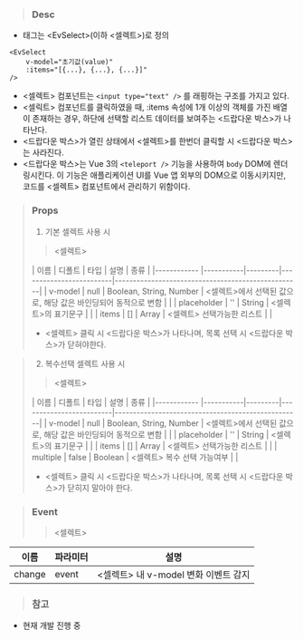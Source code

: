 
>### Desc
 - 태그는 &lt;EvSelect&gt;(이하 <셀렉트>)로 정의

```
<EvSelect
    v-model="초기값(value)"
    :items="[{...}, {...}, {...}]"
/>
```

 - <셀렉트> 컴포넌트는 `<input type="text" />` 를 래핑하는 구조를 가지고 있다.
 - <셀릭트> 컴포넌트를 클릭하였을 때, :items 속성에 1개 이상의 객체를 가진 배열이 존재하는 경우,
   하단에 선택할 리스트 데이터를 보여주는 <드랍다운 박스>가 나타난다.
 - <드랍다운 박스>가 열린 상태에서 <셀렉트>를 한번더 클릭할 시 <드랍다운 박스>는 사라진다. 
 - <드랍다운 박스>는 Vue 3의 `<teleport />` 기능을 사용하여 `body` DOM에 렌더링시킨다.
   이 기능은 애플리케이션 UI를 Vue 앱 외부의 DOM으로 이동시키지만, 코드를 <셀렉트> 컴포넌트에서
   관리하기 위함이다. 

>### Props
> 1) 기본 셀렉트 사용 시
>> <셀렉트>
>
> |    이름     |   디폴트  |  타입   |          설명            |                    종류                           |
  |------------ |-----------|---------|-------------------------|---------------------------------------------------|
  | v-model     |   null    | Boolean, String, Number   | <셀렉트>에서 선택된 값으로, 해당 값은 바인딩되어 동적으로 변함 | |
  | placeholder |   ''      | String  | <셀렉트>의 표기문구 |  |
  | items       |   []      | Array   | <셀렉트> 선택가능한 리스트 |  |
> - <셀렉트> 클릭 시 <드랍다운 박스>가 나타나며, 목록 선택 시 <드랍다운 박스>가 닫혀야한다.
>

>
> 2) 복수선택 셀렉트 사용 시
>> <셀렉트>
>
> |    이름     |   디폴트  |  타입   |          설명            |                    종류                           |
  |------------ |-----------|---------|-------------------------|---------------------------------------------------|
  | v-model     |   null    | Boolean, String, Number   | <셀렉트>에서 선택된 값으로, 해당 값은 바인딩되어 동적으로 변함 | |
  | placeholder |   ''      | String  | <셀렉트>의 표기문구 |  |
  | items       |   []      | Array   | <셀렉트> 선택가능한 리스트 |  |
  | multiple    |   false   | Boolean | <셀렉트> 복수 선택 가능여부 |  |
> - <셀렉트> 클릭 시 <드랍다운 박스>가 나타나며, 목록 선택 시 <드랍다운 박스>가 닫히지 말아야 한다.
>

>### Event
>> <셀렉트>

 | 이름 | 파라미터 | 설명 |
 | ---- | ------- | ---- |
 | change | event | <셀렉트> 내 v-model 변화 이벤트 감지 |

>### 참고
 - 현재 개발 진행 중
